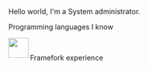 Hello world, I'm a System administrator.

Programming languages I know

<img height="40" align="left" src="https://skillicons.dev/icons?i=python,nodejs,java,gradle"/>
<br>
<p>Framefork experience</p>

